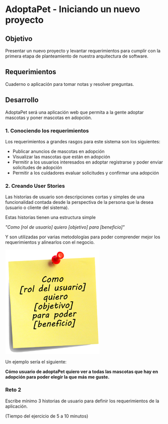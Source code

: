# AdoptaPet - Iniciando un nuevo proyecto

## Objetivo

Presentar un nuevo proyecto y levantar requerimientos para cumplir con la primera etapa de planteamiento de nuestra arquitectura de software.

## Requerimientos

Cuaderno o aplicación para tomar notas y resolver preguntas.

## Desarrollo

AdoptaPet será una aplicación web que permita a la gente adoptar mascotas y poner mascotas en adopción.

### 1. Conociendo los requerimientos

Los requerimientos a grandes rasgos para este sistema son los siguientes:

- Publicar anuncios de mascotas en adopción
- Visualizar las mascotas que están en adopción
- Permitir a los usuarios interesados en adoptar registrarse y poder enviar solicitudes de adopción
- Permitir a los cuidadores evaluar solicitudes y confirmar una adopción

### 2. Creando User Stories

Las historias de usuario son descripciones cortas y simples de una funcionalidad contada desde la perspectiva de la persona que la desea (usuario o cliente del sistema). 

Estas historias tienen una estructura simple

*"Como [rol de usuario] quiero [objetivo] para [beneficio]"*

Y son utilizadas por varias metodologías para poder comprender mejor los requerimientos y alinearlos con el negocio.

<img src="img/PostItHistoriaUsuario.png" width="300">

Un ejemplo sería el siguiente:

**Cómo usuario de adoptaPet quiero ver a todas las mascotas que hay en adopción para poder elegir la que más me guste.**

### Reto 2

Escribe mínimo 3 historias de usuario para definir los requerimientos de la aplicación.

(Tiempo del ejercicio de 5 a 10 minutos)